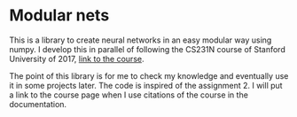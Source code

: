 # Modular nets

This is a library to create neural networks in an easy modular way using numpy.
I develop this in parallel of following the CS231N course of Stanford University
of 2017, [link to the course](http://cs231n.stanford.edu/).

The point of this library is for me to check my knowledge and eventually use it 
in some projects later.
The code is inspired of the assignment 2.
I will put a link to the course page when I use citations of the course in the 
documentation.
